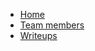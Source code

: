 <!-- docs/_sidebar.md -->
* [Home](/Home/)
* [Team members](/TeamMembers/)
* [Writeups](/Writeups/)

